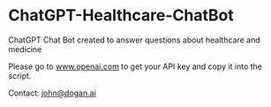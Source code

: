 # ChatGPT-Healthcare-ChatBot
ChatGPT Chat Bot created to answer questions about healthcare and medicine

Please go to www.openai.com to get your API key and copy it into the script.

Contact: john@dogan.ai
